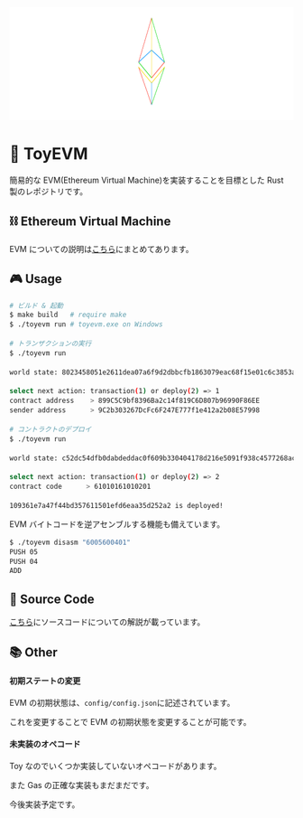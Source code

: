<img src="logo.png" width="1024px" height="200px" />

# 🚗 ToyEVM

簡易的な EVM(Ethereum Virtual Machine)を実装することを目標とした Rust 製のレポジトリです。

## ⛓ Ethereum Virtual Machine

EVM についての説明は[こちら](./guide.md)にまとめてあります。

## 🎮 Usage

```sh
# ビルド & 起動
$ make build   # require make
$ ./toyevm run # toyevm.exe on Windows

# トランザクションの実行
$ ./toyevm run

world state: 8023458051e2611dea07a6f9d2dbbcfb1863079eac68f15e01c6c3853aeaec3c

select next action: transaction(1) or deploy(2) => 1
contract address    > 899C5C9bf8396Ba2c14f819C6D807b96990F86EE
sender address      > 9C2b303267DcFc6F247E777f1e412a2b08E57998

# コントラクトのデプロイ
$ ./toyevm run

world state: c52dc54dfb0dabdeddac0f609b330404178d216e5091f938c4577268ac21027e

select next action: transaction(1) or deploy(2) => 2
contract code      > 61010161010201

109361e7a47f44bd357611501efd6eaa35d252a2 is deployed!
```

EVM バイトコードを逆アセンブルする機能も備えています。

```sh
$ ./toyevm disasm "6005600401"
PUSH 05
PUSH 04
ADD
```

## 📄 Source Code

[こちら](./code.md)にソースコードについての解説が載っています。

## 📚 Other

#### 初期ステートの変更

EVM の初期状態は、`config/config.json`に記述されています。

これを変更することで EVM の初期状態を変更することが可能です。

#### 未実装のオペコード

Toy なのでいくつか実装していないオペコードがあります。

また Gas の正確な実装もまだまだです。

今後実装予定です。
